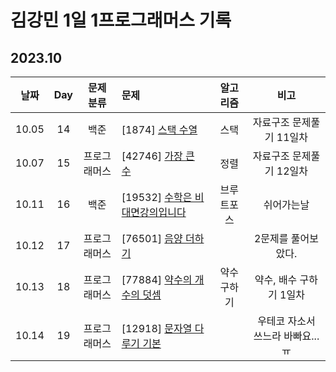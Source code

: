 # 김강민 1일 1프로그래머스 기록

## 2023.10

| 날짜  | Day |  문제 분류   | 문제                                               |  알고리즘   |               비고                |
| :---: | :-: | :----------: | :------------------------------------------------- | :---------: | :-------------------------------: |
| 10.05 | 14  |     백준     | [1874] [스택 수열](./Week_01/1006/)                |    스택     |     자료구조 문제풀기 11일차      |
| 10.07 | 15  | 프로그래머스 | [42746] [가장 큰 수](./Week_01/1007/)              |    정렬     |     자료구조 문제풀기 12일차      |
| 10.11 | 16  |     백준     | [19532] [수학은 비대면강의입니다](./Week_02/1011/) | 브루트포스  |            쉬어가는날             |
| 10.12 | 17  | 프로그래머스 | [76501] [음양 더하기](./Week_02/1012/)             |             |        2문제를 풀어보았다.        |
| 10.13 | 18  | 프로그래머스 | [77884] [약수의 개수의 덧셈](./Week_02/1013/)      | 약수 구하기 |      약수, 배수 구하기 1일차      |
| 10.14 | 19  | 프로그래머스 | [12918] [문자열 다루기 기본](./Week_02/1015/)      |             | 우테코 자소서 쓰느라 바빠요... ㅠ |
